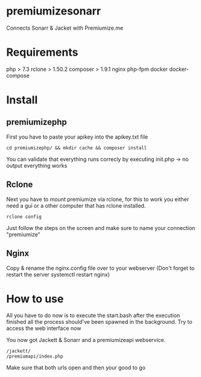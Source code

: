 # premiumizesonarr

Connects Sonarr & Jacket with Premiumize.me


# Requirements

php > 7.3
rclone > 1.50.2
composer > 1.9.1
nginx
php-fpm
docker
docker-compose


# Install

## premiumizephp
First you have to paste your apikey into the apikey.txt file

```
cd premiumizephp/ && mkdir cache && composer install
```
You can validate that everything runs correcly by executing init.php -> no output everything works

## Rclone

Next you have to mount premiumize via rclone, for this to work you either need a gui or a other computer that has rclone installed.
```
rclone config
```
Just follow the steps on the screen and make sure to name your connection "premiumize"


## Nginx

Copy & rename the nginx.config file over to your webserver
(Don't forget to restart the server systemctl restart nginx)



# How to use

All you have to do now is to execute the start.bash after the execution finished all the process should've been spawned in the background.
Try to access the web interface now

You now got Jackett & Sonarr and a premiumizeapi webservice.
```
/jackett/
/premiumapi/index.php
```
Make sure that both urls open and then your good to go